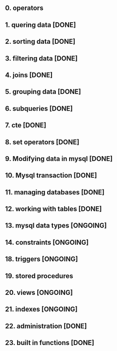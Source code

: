 ## 0. operators

## 1. quering data [DONE]

## 2. sorting data [DONE]

## 3. filtering data [DONE]

## 4. joins [DONE]

## 5. grouping data [DONE]

## 6. subqueries [DONE]

## 7. cte [DONE]

## 8. set operators [DONE]

## 9. Modifying data in mysql [DONE]

## 10. Mysql transaction [DONE]

## 11. managing databases [DONE]

## 12. working with tables [DONE]

## 13. mysql data types [ONGOING]

## 14. constraints [ONGOING]

## 18. triggers [ONGOING]

## 19. stored procedures

## 20. views [ONGOING]

## 21. indexes [ONGOING]

## 22. administration [DONE]

## 23. built in functions [DONE]

